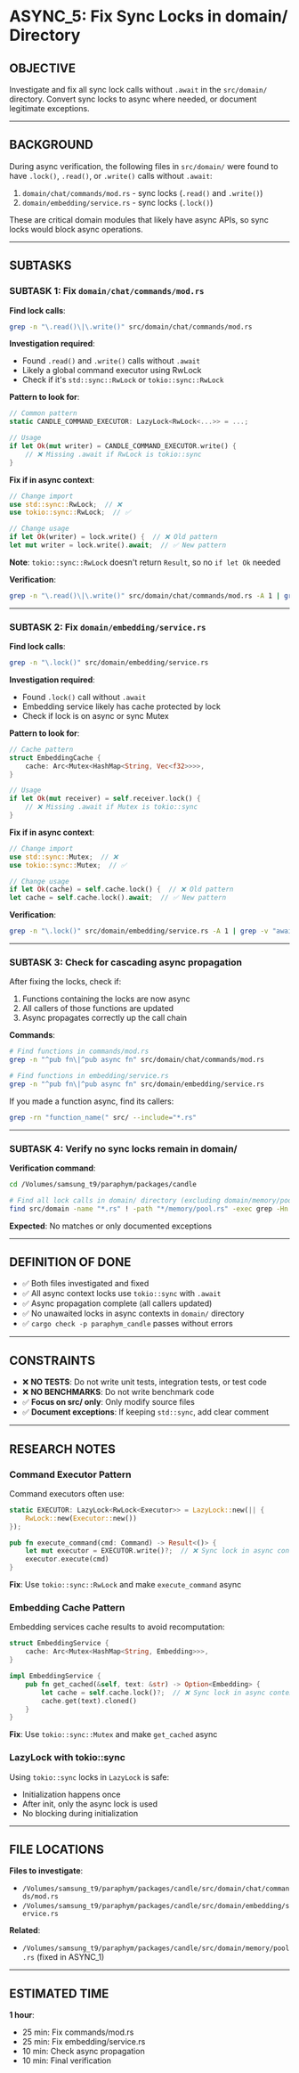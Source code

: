 # ASYNC_5: Fix Sync Locks in domain/ Directory

## OBJECTIVE

Investigate and fix all sync lock calls without `.await` in the `src/domain/` directory. Convert sync locks to async where needed, or document legitimate exceptions.

---

## BACKGROUND

During async verification, the following files in `src/domain/` were found to have `.lock()`, `.read()`, or `.write()` calls without `.await`:

1. `domain/chat/commands/mod.rs` - sync locks (`.read()` and `.write()`)
2. `domain/embedding/service.rs` - sync locks (`.lock()`)

These are critical domain modules that likely have async APIs, so sync locks would block async operations.

---

## SUBTASKS

### SUBTASK 1: Fix `domain/chat/commands/mod.rs`

**Find lock calls**:
```bash
grep -n "\.read()\|\.write()" src/domain/chat/commands/mod.rs
```

**Investigation required**:
- Found `.read()` and `.write()` calls without `.await`
- Likely a global command executor using RwLock
- Check if it's `std::sync::RwLock` or `tokio::sync::RwLock`

**Pattern to look for**:
```rust
// Common pattern
static CANDLE_COMMAND_EXECUTOR: LazyLock<RwLock<...>> = ...;

// Usage
if let Ok(mut writer) = CANDLE_COMMAND_EXECUTOR.write() {
    // ❌ Missing .await if RwLock is tokio::sync
}
```

**Fix if in async context**:
```rust
// Change import
use std::sync::RwLock;  // ❌
use tokio::sync::RwLock;  // ✅

// Change usage
if let Ok(writer) = lock.write() {  // ❌ Old pattern
let mut writer = lock.write().await;  // ✅ New pattern
```

**Note**: `tokio::sync::RwLock` doesn't return `Result`, so no `if let Ok` needed

**Verification**:
```bash
grep -n "\.read()\|\.write()" src/domain/chat/commands/mod.rs -A 1 | grep -v "await"
```

---

### SUBTASK 2: Fix `domain/embedding/service.rs`

**Find lock calls**:
```bash
grep -n "\.lock()" src/domain/embedding/service.rs
```

**Investigation required**:
- Found `.lock()` call without `.await`
- Embedding service likely has cache protected by lock
- Check if lock is on async or sync Mutex

**Pattern to look for**:
```rust
// Cache pattern
struct EmbeddingCache {
    cache: Arc<Mutex<HashMap<String, Vec<f32>>>>,
}

// Usage
if let Ok(mut receiver) = self.receiver.lock() {
    // ❌ Missing .await if Mutex is tokio::sync
}
```

**Fix if in async context**:
```rust
// Change import
use std::sync::Mutex;  // ❌
use tokio::sync::Mutex;  // ✅

// Change usage
if let Ok(cache) = self.cache.lock() {  // ❌ Old pattern
let cache = self.cache.lock().await;  // ✅ New pattern
```

**Verification**:
```bash
grep -n "\.lock()" src/domain/embedding/service.rs -A 1 | grep -v "await"
```

---

### SUBTASK 3: Check for cascading async propagation

After fixing the locks, check if:
1. Functions containing the locks are now async
2. All callers of those functions are updated
3. Async propagates correctly up the call chain

**Commands**:
```bash
# Find functions in commands/mod.rs
grep -n "^pub fn\|^pub async fn" src/domain/chat/commands/mod.rs

# Find functions in embedding/service.rs
grep -n "^pub fn\|^pub async fn" src/domain/embedding/service.rs
```

If you made a function async, find its callers:
```bash
grep -rn "function_name(" src/ --include="*.rs"
```

---

### SUBTASK 4: Verify no sync locks remain in domain/

**Verification command**:
```bash
cd /Volumes/samsung_t9/paraphym/packages/candle

# Find all lock calls in domain/ directory (excluding domain/memory/pool.rs - fixed in ASYNC_1)
find src/domain -name "*.rs" ! -path "*/memory/pool.rs" -exec grep -Hn "\.lock()\|\.read()\|\.write()" {} \; | grep -v "await" | grep -v "//"
```

**Expected**: No matches or only documented exceptions

---

## DEFINITION OF DONE

- ✅ Both files investigated and fixed
- ✅ All async context locks use `tokio::sync` with `.await`
- ✅ Async propagation complete (all callers updated)
- ✅ No unawaited locks in async contexts in `domain/` directory
- ✅ `cargo check -p paraphym_candle` passes without errors

---

## CONSTRAINTS

- ❌ **NO TESTS**: Do not write unit tests, integration tests, or test code
- ❌ **NO BENCHMARKS**: Do not write benchmark code
- ✅ **Focus on src/ only**: Only modify source files
- ✅ **Document exceptions**: If keeping `std::sync`, add clear comment

---

## RESEARCH NOTES

### Command Executor Pattern

Command executors often use:
```rust
static EXECUTOR: LazyLock<RwLock<Executor>> = LazyLock::new(|| {
    RwLock::new(Executor::new())
});

pub fn execute_command(cmd: Command) -> Result<()> {
    let mut executor = EXECUTOR.write()?;  // ❌ Sync lock in async context
    executor.execute(cmd)
}
```

**Fix**: Use `tokio::sync::RwLock` and make `execute_command` async

### Embedding Cache Pattern

Embedding services cache results to avoid recomputation:
```rust
struct EmbeddingService {
    cache: Arc<Mutex<HashMap<String, Embedding>>>,
}

impl EmbeddingService {
    pub fn get_cached(&self, text: &str) -> Option<Embedding> {
        let cache = self.cache.lock()?;  // ❌ Sync lock in async context
        cache.get(text).cloned()
    }
}
```

**Fix**: Use `tokio::sync::Mutex` and make `get_cached` async

### LazyLock with tokio::sync

Using `tokio::sync` locks in `LazyLock` is safe:
- Initialization happens once
- After init, only the async lock is used
- No blocking during initialization

---

## FILE LOCATIONS

**Files to investigate**:
- `/Volumes/samsung_t9/paraphym/packages/candle/src/domain/chat/commands/mod.rs`
- `/Volumes/samsung_t9/paraphym/packages/candle/src/domain/embedding/service.rs`

**Related**:
- `/Volumes/samsung_t9/paraphym/packages/candle/src/domain/memory/pool.rs` (fixed in ASYNC_1)

---

## ESTIMATED TIME

**1 hour**:
- 25 min: Fix commands/mod.rs
- 25 min: Fix embedding/service.rs
- 10 min: Check async propagation
- 10 min: Final verification
